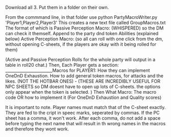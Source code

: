 Download all 3. Put them in a folder on their own. 

From the commmand line, in that folder use
  python PartyMacroWriter.py 'Player1,Player2,Player3'
This creates a new text file called GroupMacros.txt
The format of which is
  Passive Perception Macro:   (WHISPERED) so the DM can check it themself. Append to the party dnd token Abilities (explained below)
  Active Perception Macro:    (so all can roll with one click from the dm, without opening C-sheets, if the players are okay with it being rolled for them)
  
(Active and Passive Perception Rolls for the whole party will output in a table in roll20 chat.)
  Then, Each Player gets a section:
_______________________Macros for PLAYER1:
  How they can implement OneDnD Exhaustion. 
  How to add general token macros, for attacks and the likes. (NOT THE HOTBAR ONES) -
(THESE ARE INCREDIBLY USEFUL FOR NPC SHEETS so DM doesnt have to open up lots of C-sheets. the options only appear when the token is selected. )
  Then What Macro:
  The macro code OR how to implement it (For OneDnD Exhaustion and Quality scores) 


It is important to note. 
Player names must match that of the C-sheet exactly. 
They are fed to the cript in speec marks, seperated by commas. 
If the PC sheet has a comma, it won't work. 
After each comma, do not add a space before typing the next name that will result in th wrong names in the macros and therefore they wont work.
